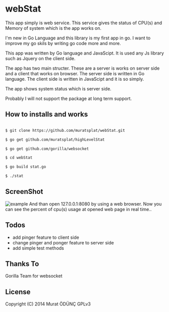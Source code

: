 webStat
=============

This app simply is web service. This service gives the status of CPU(s) and Memory of system which is the app works on.


I'm new in Go Language and this library is my first app in go. I want to improve my go skils by writing go code more and more.

This app was written by Go language and JavaScipt. It is used any Js library such as Jquery on the client side. 

The app has two main structer. These are a server is works on server side  and a client that works on browser. The server side is written in Go language. The client side is written in JavaScipt  and it is so simply.

The app shows system status which is server side.

Probably I will not support the package at long term support.

How to installs and works
------------

```sh

$ git clone https://github.com/muratsplat/webStat.git

$ go get github.com/muratsplat/highLevelStat

$ go get github.com/gorilla/websocket

$ cd webStat

$ go build stat.go

$ ./stat

```
ScreenShot
----------
![example](https://github.com/MURATSPLAT/StatOnWeb/blob/master/screenshots/webstat.gif)
And than open 127.0.0.1:8080 by using a web browser. Now you can see the percent of cpu(s) usage at opened web page in real time..

Todos
----
* add pinger feature to client side
* change pinger and ponger feature to server side
* add simple test methods

Thanks To
---------
Gorilla Team for websocket

License
--------
Copyright (C) 2014 Murat ÖDÜNÇ  GPLv3

